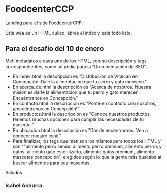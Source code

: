 # FoodcenterCCP

Landing para el sitio FoodcenterCPP.

Esta weá es un HTML culiao, abres el index y está todo listo.

## Para el desafío del 10 de enero

Metí metadatos a cada uno de los HTML, con su descripción y tags correspondientes, como se pedía para la "Documentación de SEO".

- En index.html la descripción es "Distribución de Vitalcan en Concepción. Dale la alimentación que tu perro y gato merecen."
- En acerca_de.html la descripción es "Acerca de nosotros. Nuestra misión es darle la alimentación que tu perro y gato merecen. Encuéntranos en Concepción."
- En contacto.html la descripción es "Ponte en contacto con nosotros, ¡encuéntranos en Concepción!"
- En productos.html la descripción es "Conoce nuestros productos, tenemos muchas opciones para cumplir las necesidades de tu mascota."
- En ubicacion.html la descripción es "Dónde encontrarnos. Ven a conocer nuestro local."
- Para finalizar, los tags que metí son los mismos para todos los HTML y son ""alimento perro senior, alimento perro premium, alimento perros y gatos, alimento gato esterilizado, alimento gatos premium, alimento mascotas concepción", elegidos según lo que la gente más buscaba al buscar alimentos para sus mascotas.

Saludos

### Isabel Achurra.

